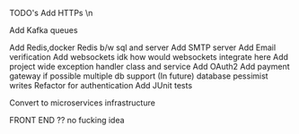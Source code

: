 TODO's
Add HTTPs \n

<!-- Add JWT authentication -->

<!-- Add multithreading -->

Add Kafka queues

<!-- Add logging -->

Add Redis,docker
Redis b/w sql and server
Add SMTP server
Add Email verification
Add websockets
idk how would websockets integrate here
Add project wide exception handler class and service
Add OAuth2
Add payment gateway if possible
multiple db support (In future)
database pessimist writes
Refactor for authentication
Add JUnit tests

Convert to microservices infrastructure

FRONT END ?? no fucking idea
